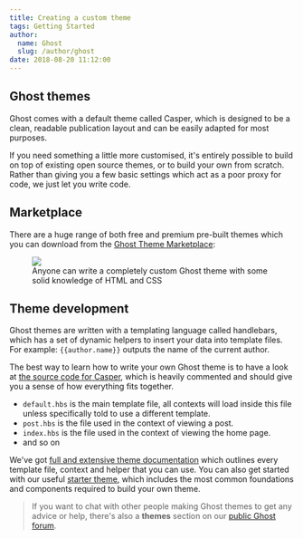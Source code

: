 ```yaml
---
title: Creating a custom theme
tags: Getting Started
author:
  name: Ghost
  slug: /author/ghost
date: 2018-08-20 11:12:00
---
```


<h2 id="ghost-themes">Ghost themes</h2><p>Ghost comes with a default theme called Casper, which is designed to be a clean, readable publication layout and can be easily adapted for most purposes.</p><p>If you need something a little more customised, it's entirely possible to build on top of existing open source themes, or to build your own from scratch. Rather than giving you a few basic settings which act as a poor proxy for code, we just let you write code.</p><h2 id="marketplace">Marketplace</h2><p>There are a huge range of both free and premium pre-built themes which you can download from the <a href="https://ghost.org/marketplace/">Ghost Theme Marketplace</a>:</p><figure class="kg-card kg-image-card kg-card-hascaption"><img src="https://casper.ghost.org/v1.0.0/images/marketplace.jpg" class="kg-image"><figcaption>Anyone can write a completely custom Ghost theme with some solid knowledge of HTML and CSS</figcaption></figure><h2 id="theme-development">Theme development</h2><p>Ghost themes are written with a templating language called handlebars, which has a set of dynamic helpers to insert your data into template files. For example: <code>{{author.name}}</code> outputs the name of the current author.</p><p>The best way to learn how to write your own Ghost theme is to have a look at <a href="https://github.com/TryGhost/Casper">the source code for Casper</a>, which is heavily commented and should give you a sense of how everything fits together.<br></p><ul><li><code>default.hbs</code> is the main template file, all contexts will load inside this file unless specifically told to use a different template.</li><li><code>post.hbs</code> is the file used in the context of viewing a post.</li><li><code>index.hbs</code> is the file used in the context of viewing the home page.</li><li>and so on</li></ul><p>We've got <a href="https://ghost.org/docs/api/handlebars-themes/">full and extensive theme documentation</a> which outlines every template file, context and helper that you can use. You can also get started with our useful <a href="https://github.com/TryGhost/Starter/">starter theme</a>, which includes the most common foundations and components required to build your own theme.</p><blockquote>If you want to chat with other people making Ghost themes to get any advice or help, there's also a <strong>themes</strong> section on our <a href="https://forum.ghost.org/c/themes">public Ghost forum</a>.</blockquote>